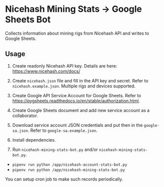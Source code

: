# Nicehash Mining Stats -> Google Sheets Bot

Collects information about mining rigs from Nicehash API and writes to Google Sheets.

## Usage

1. Create readonly Nicehash API key. Details are here: https://www.nicehash.com/docs/

2. Create `nicehash.json` file and fill in the API key and secret. Refer to `nicehash.example.json`. Multiple rigs and devices supported.

3. Create Google API Service Account for Google Sheets. Refer to https://pygsheets.readthedocs.io/en/stable/authorization.html.

4. Create Google Sheets document and add new service account as a collaborator.

5. Download service account JSON credentials and put then in the `google-sa.json`. Refer to `google-sa.example.json`.

6. Install dependencies.

7. Run `nicehash-mining-stats-bot.py` and/or `nicehash-mining-stats-bot.py`.

- `pipenv run python /app/nicehash-account-stats-bot.py`
- `pipenv run python /app/nicehash-mining-stats-bot.py`

You can setup cron job to make such records periodically.

